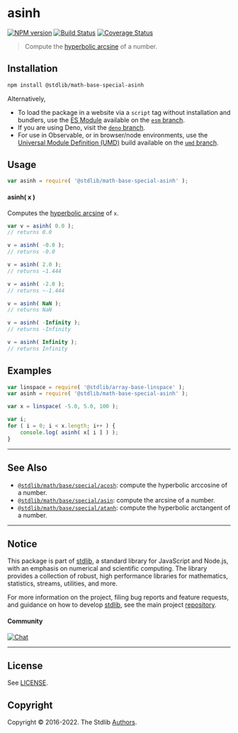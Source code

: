 <!--

@license Apache-2.0

Copyright (c) 2018 The Stdlib Authors.

Licensed under the Apache License, Version 2.0 (the "License");
you may not use this file except in compliance with the License.
You may obtain a copy of the License at

   http://www.apache.org/licenses/LICENSE-2.0

Unless required by applicable law or agreed to in writing, software
distributed under the License is distributed on an "AS IS" BASIS,
WITHOUT WARRANTIES OR CONDITIONS OF ANY KIND, either express or implied.
See the License for the specific language governing permissions and
limitations under the License.

-->

# asinh

[![NPM version][npm-image]][npm-url] [![Build Status][test-image]][test-url] [![Coverage Status][coverage-image]][coverage-url] <!-- [![dependencies][dependencies-image]][dependencies-url] -->

> Compute the [hyperbolic arcsine][hyperbolic-arcsine] of a number.

<section class="installation">

## Installation

```bash
npm install @stdlib/math-base-special-asinh
```

Alternatively,

-   To load the package in a website via a `script` tag without installation and bundlers, use the [ES Module][es-module] available on the [`esm` branch][esm-url].
-   If you are using Deno, visit the [`deno` branch][deno-url].
-   For use in Observable, or in browser/node environments, use the [Universal Module Definition (UMD)][umd] build available on the [`umd` branch][umd-url].

</section>

<section class="usage">

## Usage

```javascript
var asinh = require( '@stdlib/math-base-special-asinh' );
```

#### asinh( x )

Computes the [hyperbolic arcsine][hyperbolic-arcsine] of `x`.

```javascript
var v = asinh( 0.0 );
// returns 0.0

v = asinh( -0.0 );
// returns -0.0

v = asinh( 2.0 );
// returns ~1.444

v = asinh( -2.0 );
// returns ~-1.444

v = asinh( NaN );
// returns NaN

v = asinh( -Infinity );
// returns -Infinity

v = asinh( Infinity );
// returns Infinity
```

</section>

<!-- /.usage -->

<section class="examples">

## Examples

<!-- eslint no-undef: "error" -->

```javascript
var linspace = require( '@stdlib/array-base-linspace' );
var asinh = require( '@stdlib/math-base-special-asinh' );

var x = linspace( -5.0, 5.0, 100 );

var i;
for ( i = 0; i < x.length; i++ ) {
    console.log( asinh( x[ i ] ) );
}
```

</section>

<!-- /.examples -->

<!-- Section for related `stdlib` packages. Do not manually edit this section, as it is automatically populated. -->

<section class="related">

* * *

## See Also

-   <span class="package-name">[`@stdlib/math/base/special/acosh`][@stdlib/math/base/special/acosh]</span><span class="delimiter">: </span><span class="description">compute the hyperbolic arccosine of a number.</span>
-   <span class="package-name">[`@stdlib/math/base/special/asin`][@stdlib/math/base/special/asin]</span><span class="delimiter">: </span><span class="description">compute the arcsine of a number.</span>
-   <span class="package-name">[`@stdlib/math/base/special/atanh`][@stdlib/math/base/special/atanh]</span><span class="delimiter">: </span><span class="description">compute the hyperbolic arctangent of a number.</span>

</section>

<!-- /.related -->

<!-- Section for all links. Make sure to keep an empty line after the `section` element and another before the `/section` close. -->


<section class="main-repo" >

* * *

## Notice

This package is part of [stdlib][stdlib], a standard library for JavaScript and Node.js, with an emphasis on numerical and scientific computing. The library provides a collection of robust, high performance libraries for mathematics, statistics, streams, utilities, and more.

For more information on the project, filing bug reports and feature requests, and guidance on how to develop [stdlib][stdlib], see the main project [repository][stdlib].

#### Community

[![Chat][chat-image]][chat-url]

---

## License

See [LICENSE][stdlib-license].


## Copyright

Copyright &copy; 2016-2022. The Stdlib [Authors][stdlib-authors].

</section>

<!-- /.stdlib -->

<!-- Section for all links. Make sure to keep an empty line after the `section` element and another before the `/section` close. -->

<section class="links">

[npm-image]: http://img.shields.io/npm/v/@stdlib/math-base-special-asinh.svg
[npm-url]: https://npmjs.org/package/@stdlib/math-base-special-asinh

[test-image]: https://github.com/stdlib-js/math-base-special-asinh/actions/workflows/test.yml/badge.svg
[test-url]: https://github.com/stdlib-js/math-base-special-asinh/actions/workflows/test.yml

[coverage-image]: https://img.shields.io/codecov/c/github/stdlib-js/math-base-special-asinh/main.svg
[coverage-url]: https://codecov.io/github/stdlib-js/math-base-special-asinh?branch=main

<!--

[dependencies-image]: https://img.shields.io/david/stdlib-js/math-base-special-asinh.svg
[dependencies-url]: https://david-dm.org/stdlib-js/math-base-special-asinh/main

-->

[umd]: https://github.com/umdjs/umd
[es-module]: https://developer.mozilla.org/en-US/docs/Web/JavaScript/Guide/Modules

[deno-url]: https://github.com/stdlib-js/math-base-special-asinh/tree/deno
[umd-url]: https://github.com/stdlib-js/math-base-special-asinh/tree/umd
[esm-url]: https://github.com/stdlib-js/math-base-special-asinh/tree/esm

[chat-image]: https://img.shields.io/gitter/room/stdlib-js/stdlib.svg
[chat-url]: https://gitter.im/stdlib-js/stdlib/

[stdlib]: https://github.com/stdlib-js/stdlib

[stdlib-authors]: https://github.com/stdlib-js/stdlib/graphs/contributors

[stdlib-license]: https://raw.githubusercontent.com/stdlib-js/math-base-special-asinh/main/LICENSE

[hyperbolic-arcsine]: https://en.wikipedia.org/wiki/Inverse_hyperbolic_function

<!-- <related-links> -->

[@stdlib/math/base/special/acosh]: https://github.com/stdlib-js/math-base-special-acosh

[@stdlib/math/base/special/asin]: https://github.com/stdlib-js/math-base-special-asin

[@stdlib/math/base/special/atanh]: https://github.com/stdlib-js/math-base-special-atanh

<!-- </related-links> -->

</section>

<!-- /.links -->
